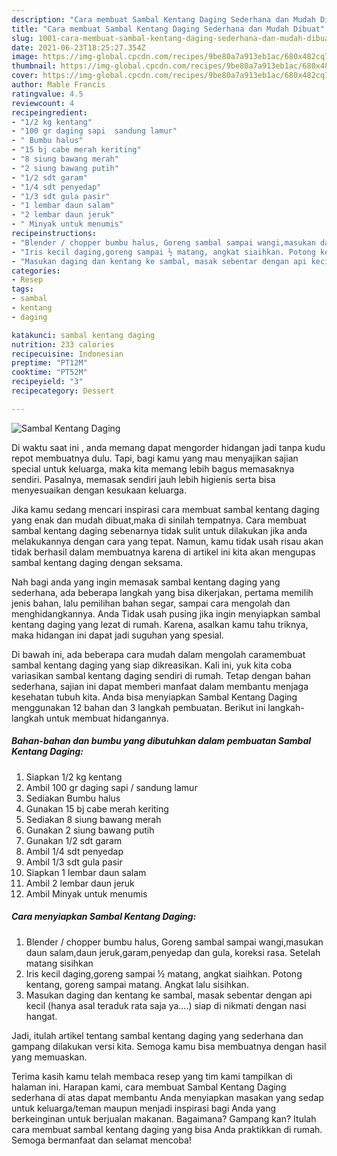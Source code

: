 ```yaml
---
description: "Cara membuat Sambal Kentang Daging Sederhana dan Mudah Dibuat"
title: "Cara membuat Sambal Kentang Daging Sederhana dan Mudah Dibuat"
slug: 1001-cara-membuat-sambal-kentang-daging-sederhana-dan-mudah-dibuat
date: 2021-06-23T18:25:27.354Z
image: https://img-global.cpcdn.com/recipes/9be80a7a913eb1ac/680x482cq70/sambal-kentang-daging-foto-resep-utama.jpg
thumbnail: https://img-global.cpcdn.com/recipes/9be80a7a913eb1ac/680x482cq70/sambal-kentang-daging-foto-resep-utama.jpg
cover: https://img-global.cpcdn.com/recipes/9be80a7a913eb1ac/680x482cq70/sambal-kentang-daging-foto-resep-utama.jpg
author: Mable Francis
ratingvalue: 4.5
reviewcount: 4
recipeingredient:
- "1/2 kg kentang"
- "100 gr daging sapi  sandung lamur"
- " Bumbu halus"
- "15 bj cabe merah keriting"
- "8 siung bawang merah"
- "2 siung bawang putih"
- "1/2 sdt garam"
- "1/4 sdt penyedap"
- "1/3 sdt gula pasir"
- "1 lembar daun salam"
- "2 lembar daun jeruk"
- " Minyak untuk menumis"
recipeinstructions:
- "Blender / chopper bumbu halus, Goreng sambal sampai wangi,masukan daun salam,daun jeruk,garam,penyedap dan gula, koreksi rasa. Setelah matang sisihkan"
- "Iris kecil daging,goreng sampai ½ matang, angkat siaihkan. Potong kentang, goreng sampai matang. Angkat lalu sisihkan."
- "Masukan daging dan kentang ke sambal, masak sebentar dengan api kecil (hanya asal teraduk rata saja ya....) siap di nikmati dengan nasi hangat."
categories:
- Resep
tags:
- sambal
- kentang
- daging

katakunci: sambal kentang daging 
nutrition: 233 calories
recipecuisine: Indonesian
preptime: "PT12M"
cooktime: "PT52M"
recipeyield: "3"
recipecategory: Dessert

---
```



![Sambal Kentang Daging](https://img-global.cpcdn.com/recipes/9be80a7a913eb1ac/680x482cq70/sambal-kentang-daging-foto-resep-utama.jpg)

Di waktu  saat ini , anda memang dapat mengorder hidangan jadi tanpa kudu repot membuatnya dulu. Tapi, bagi kamu yang mau menyajikan sajian special untuk keluarga, maka kita memang lebih bagus memasaknya sendiri. Pasalnya, memasak sendiri jauh lebih higienis serta bisa menyesuaikan dengan kesukaan keluarga.

Jika kamu sedang mencari inspirasi cara membuat sambal kentang daging yang enak dan mudah dibuat,maka di sinilah tempatnya. Cara membuat sambal kentang daging  sebenarnya tidak sulit untuk dilakukan jika anda melakukannya dengan cara yang tepat. Namun, kamu tidak usah risau akan tidak berhasil dalam membuatnya 
karena di artikel ini kita akan mengupas sambal kentang daging dengan seksama.  



Nah bagi anda yang ingin memasak sambal kentang daging yang sederhana, ada beberapa langkah yang bisa dikerjakan, pertama memilih jenis bahan, lalu pemilihan bahan segar, sampai cara mengolah dan menghidangkannya. Anda Tidak usah pusing jika ingin menyiapkan sambal kentang daging yang lezat di rumah. Karena, asalkan kamu  tahu triknya, maka hidangan ini dapat jadi suguhan yang spesial.

Di bawah ini, ada beberapa cara mudah dalam mengolah caramembuat sambal kentang daging yang siap dikreasikan. Kali ini, yuk kita coba variasikan sambal kentang daging sendiri di rumah. Tetap dengan bahan sederhana, sajian ini dapat memberi manfaat dalam membantu menjaga kesehatan tubuh kita. Anda bisa menyiapkan Sambal Kentang Daging menggunakan 12 bahan dan 3 langkah pembuatan. Berikut ini langkah-langkah untuk membuat hidangannya.

<!--inarticleads1-->

##### Bahan-bahan dan bumbu yang dibutuhkan dalam pembuatan Sambal Kentang Daging:

1. Siapkan 1/2 kg kentang
1. Ambil 100 gr daging sapi / sandung lamur
1. Sediakan  Bumbu halus
1. Gunakan 15 bj cabe merah keriting
1. Sediakan 8 siung bawang merah
1. Gunakan 2 siung bawang putih
1. Gunakan 1/2 sdt garam
1. Ambil 1/4 sdt penyedap
1. Ambil 1/3 sdt gula pasir
1. Siapkan 1 lembar daun salam
1. Ambil 2 lembar daun jeruk
1. Ambil  Minyak untuk menumis




<!--inarticleads2-->

##### Cara menyiapkan Sambal Kentang Daging:

1. Blender / chopper bumbu halus, Goreng sambal sampai wangi,masukan daun salam,daun jeruk,garam,penyedap dan gula, koreksi rasa. Setelah matang sisihkan
1. Iris kecil daging,goreng sampai ½ matang, angkat siaihkan. Potong kentang, goreng sampai matang. Angkat lalu sisihkan.
1. Masukan daging dan kentang ke sambal, masak sebentar dengan api kecil (hanya asal teraduk rata saja ya....) siap di nikmati dengan nasi hangat.




Jadi, itulah artikel tentang  sambal kentang daging  yang sederhana dan gampang dilakukan versi kita. Semoga kamu bisa membuatnya dengan hasil yang memuaskan. 

Terima kasih kamu telah membaca resep yang tim kami tampilkan di halaman ini. Harapan kami, cara membuat  Sambal Kentang Daging sederhana di atas dapat membantu Anda menyiapkan masakan yang sedap untuk keluarga/teman maupun menjadi inspirasi bagi Anda yang berkeinginan untuk berjualan makanan. Bagaimana? Gampang kan? Itulah cara membuat sambal kentang daging yang bisa Anda praktikkan di rumah. Semoga bermanfaat dan selamat mencoba!

